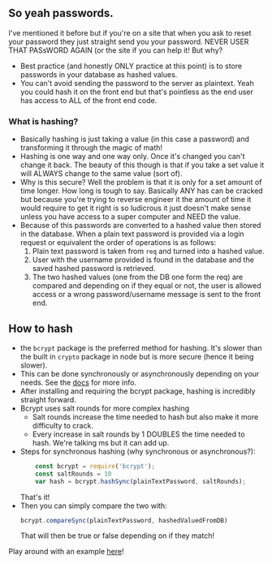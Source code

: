 ## So yeah passwords.

I've mentioned it before but if you're on a site that when you ask to reset your password they just straight send you your password. NEVER USER THAT PASsWORD AGAIN (or the site if you can help it! But why?
* Best practice (and honestly ONLY practice at this point) is to store passwords in your database as hashed values.
* You can't avoid sending the password to the server as plaintext. Yeah you could hash it on the front end but that's pointless as the end user has access to ALL of the front end code.

### What is hashing?
* Basically hashing is just taking a value (in this case a password) and transforming it through the magic of math!
* Hashing is one way and one way only. Once it's changed you can't change it back. The beauty of this though is that if you take a set value it will ALWAYS change to the same value (sort of).
* Why is this secure? Well the problem is that it is only for a set amount of time longer. How long is tough to say. Basically ANY has can be cracked but because you're trying to reverse engineer it the amount of time it would require to get it right is so ludicrous it just doesn't make sense unless you have access to a super computer and NEED the value.
* Because of this passwords are converted to a hashed value then stored in the database. When a plain text password is provided via a login request or equivalent the order of operations is as follows:
    1. Plain text password is taken from `req` and turned into a hashed value. 
    2. User with the username provided is found in the database and the saved hashed password is retrieved.
    3. The two hashed values (one from the DB one form the req) are compared and depending on if they equal or not, the user is allowed access or a wrong password/username message is sent to the front end.

## How to hash

*  the `bcrypt` package is the preferred method for hashing. It's slower than the built in `crypto` package in node but is more secure (hence it being slower).
* This can be done synchronously or asynchronously depending on your needs. See the [docs](https://www.npmjs.com/package/bcrypt) for more info.
* After installing and requiring the bcrypt package, hashing is incredibly straight forward.
* Bcrypt uses salt rounds for more complex hashing
    * Salt rounds increase the time needed to hash but also make it more difficulty to crack. 
    * Every increase in salt rounds by 1 DOUBLES the time needed to hash. We're talking ms but it can add up.
* Steps for synchronous hashing (why synchronous or asynchronous?): 
    ``` javascript
        const bcrypt = require('bcrypt');
        const saltRounds = 10 
        var hash = bcrypt.hashSync(plainTextPassword, saltRounds);
    ```
    That's it!
* Then you can simply compare the two with: 
    ``` javascript
    bcrypt.compareSync(plainTextPassword, hashedValuedFromDB)
    ```
    That will then be true or false depending on if they match!

Play around with an example [here](https://www.dailycred.com/article/bcrypt-calculator)!